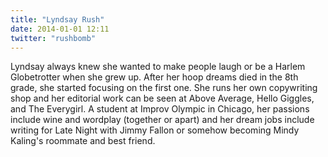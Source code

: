 ```yaml
---
title: "Lyndsay Rush"
date: 2014-01-01 12:11
twitter: "rushbomb"
---
```


Lyndsay always knew she wanted to make people laugh or be a Harlem Globetrotter when she grew up. After her hoop dreams died in the 8th grade, she started focusing on the first one. She runs her own copywriting shop and her editorial work can be seen at Above Average, Hello Giggles, and The Everygirl. A student at Improv Olympic in Chicago, her passions include wine and wordplay (together or apart) and her dream jobs include writing for Late Night with Jimmy Fallon or somehow becoming Mindy Kaling's roommate and best friend.
